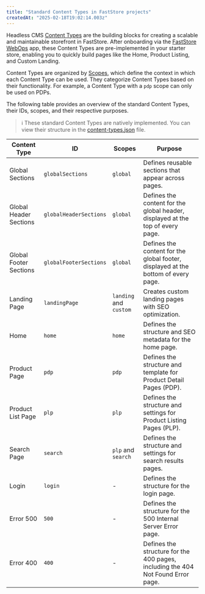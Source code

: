 ```yaml
---
title: "Standard Content Types in FastStore projects"
createdAt: "2025-02-18T19:02:14.003z"
---
```


Headless CMS [Content Types](https://developers.vtex.com/docs/guides/faststore/headless-cms-3-adding-content-types-and-sections#step-2-adding-content-types-to-the-headless-cms) are the building blocks for creating a scalable and maintainable storefront in FastStore. After onboarding via the [FastStore WebOps](https://developers.vtex.com/docs/guides/faststore/1-onboarding-overview) app, these Content Types are pre-implemented in your starter store, enabling you to quickly build pages like the Home, Product Listing, and Custom Landing.

Content Types are organized by [Scopes](https://developers.vtex.com/docs/guides/faststore/headless-cms-managing-content-with-scopes-and-requiredscopes#scopes), which define the context in which each Content Type can be used. They categorize Content Types based on their functionality. For example, a Content Type with a `pdp` scope can only be used on PDPs.

The following table provides an overview of the standard Content Types, their IDs, scopes, and their respective purposes.

> ℹ These standard Content Types are natively implemented. You can view their structure in the [content-types.json](https://github.com/vtex/faststore/blob/main/packages/core/cms/faststore/content-types.json) file.

| **Content Type** | **ID** | **Scopes** | **Purpose** |
| ------------------------------- | -------- | --------------- | --------------- |
| Global Sections | `globalSections` | `global` | Defines reusable sections that appear across pages. |
| Global Header Sections | `globalHeaderSections` | `global` | Defines the content for the global header, displayed at the top of every page. |
| Global Footer Sections | `globalFooterSections` | `global` | Defines the content for the global footer, displayed at the bottom of every page. |
| Landing Page | `landingPage` | `landing` and `custom` | Creates custom landing pages with SEO optimization. |
| Home | `home` | `home` | Defines the structure and SEO metadata for the home page. |
| Product Page | `pdp` | `pdp` | Defines the structure and template for Product Detail Pages (PDP). |
| Product List Page | `plp` | `plp` | Defines the structure and settings for Product Listing Pages (PLP). |
| Search Page | `search` | `plp` and `search` | Defines the structure and settings for search results pages. |
| Login | `login` | - | Defines the structure for the login page. |
| Error 500 | `500` | - | Defines the structure for the 500 Internal Server Error page. |
| Error 400 | `400` | - | Defines the structure for the 400 pages, including the 404 Not Found Error page. |
